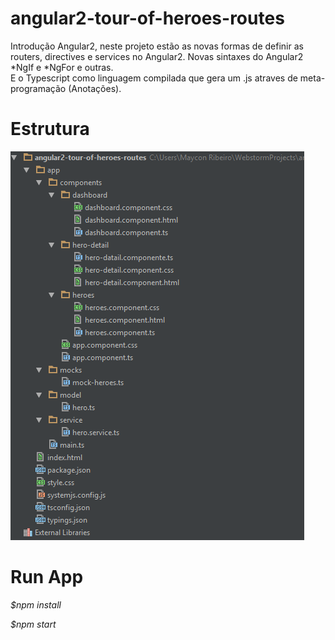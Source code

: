 # angular2-tour-of-heroes-routes
Introdução Angular2, neste projeto estão as novas formas de definir as routers, directives e services no Angular2. 
Novas sintaxes do Angular2 *NgIf e *NgFor e outras.  
E o Typescript como linguagem compilada que gera um .js atraves de meta-programação (Anotações).

# Estrutura
  ![projeto](pastas_projeto.png)

# Run App
 *$npm install*
 
 *$npm start*

